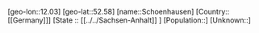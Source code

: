 ﻿---
location: [52.58,12.03]
type: City
tags:
- geo/City


SpocWebEntityId: 34144
isDeleted: false
confidential: public

---
[geo-lon::12.03]
[geo-lat::52.58]
[name::Schoenhausen]
[Country::[[Germany]]]
[State :: [[../../Sachsen-Anhalt]] ]
[Population::]
[Unknown::]

